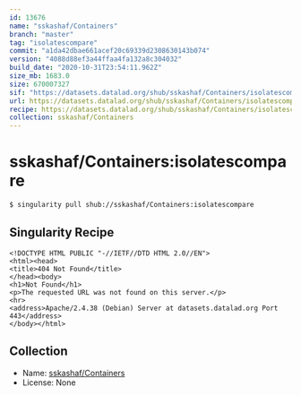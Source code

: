 ```yaml
---
id: 13676
name: "sskashaf/Containers"
branch: "master"
tag: "isolatescompare"
commit: "a1da42dbae661acef20c69339d2308630143b074"
version: "4088d88ef3a44ffaa4fa132a8c304032"
build_date: "2020-10-31T23:54:11.962Z"
size_mb: 1683.0
size: 670007327
sif: "https://datasets.datalad.org/shub/sskashaf/Containers/isolatescompare/2020-10-31-a1da42db-4088d88e/4088d88ef3a44ffaa4fa132a8c304032.sif"
url: https://datasets.datalad.org/shub/sskashaf/Containers/isolatescompare/2020-10-31-a1da42db-4088d88e/
recipe: https://datasets.datalad.org/shub/sskashaf/Containers/isolatescompare/2020-10-31-a1da42db-4088d88e/Singularity
collection: sskashaf/Containers
---
```


# sskashaf/Containers:isolatescompare

```bash
$ singularity pull shub://sskashaf/Containers:isolatescompare
```

## Singularity Recipe

```singularity
<!DOCTYPE HTML PUBLIC "-//IETF//DTD HTML 2.0//EN">
<html><head>
<title>404 Not Found</title>
</head><body>
<h1>Not Found</h1>
<p>The requested URL was not found on this server.</p>
<hr>
<address>Apache/2.4.38 (Debian) Server at datasets.datalad.org Port 443</address>
</body></html>
```

## Collection

 - Name: [sskashaf/Containers](https://github.com/sskashaf/Containers)
 - License: None

